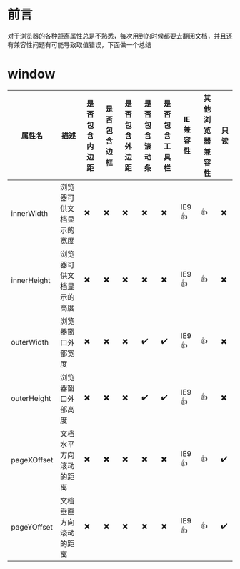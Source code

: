# 前言
对于浏览器的各种距离属性总是不熟悉，每次用到的时候都要去翻阅文档，并且还有兼容性问题有可能导致取值错误，下面做一个总结

# window
| 属性名 | 描述 | 是否包含内边距 | 是否包含边框 |是否包含外边距 | 是否包含滚动条 | 是否包含工具栏 | IE兼容性 | 其他浏览器兼容性 | 只读 |
| - | - | - | - | - | - | - | - | - | - |
| innerWidth | 浏览器可供文档显示的宽度 | :heavy_multiplication_x: | :heavy_multiplication_x: | :heavy_multiplication_x: | :heavy_multiplication_x: | :heavy_multiplication_x: | IE9 :thumbsup: | :thumbsup: | :heavy_multiplication_x: |
| innerHeight | 浏览器可供文档显示的高度 | :heavy_multiplication_x: | :heavy_multiplication_x: | :heavy_multiplication_x: | :heavy_multiplication_x: | :heavy_multiplication_x: | IE9 :thumbsup: | :thumbsup: | :heavy_multiplication_x: |
| outerWidth | 浏览器窗口外部宽度 | :heavy_multiplication_x: | :heavy_multiplication_x: | :heavy_multiplication_x: | :heavy_check_mark: | :heavy_check_mark: | IE9 :thumbsup: | :thumbsup: | :heavy_multiplication_x: |
| outerHeight | 浏览器窗口外部高度 | :heavy_multiplication_x: | :heavy_multiplication_x: | :heavy_multiplication_x: | :heavy_check_mark: | :heavy_check_mark: | IE9 :thumbsup: | :thumbsup: | :heavy_multiplication_x: |
| pageXOffset | 文档水平方向滚动的距离 | :heavy_multiplication_x: | :heavy_multiplication_x: | :heavy_multiplication_x: | :heavy_multiplication_x: | :heavy_multiplication_x: | IE9 :thumbsup: | :thumbsup: | :heavy_check_mark: |
| pageYOffset | 文档垂直方向滚动的距离 | :heavy_multiplication_x: | :heavy_multiplication_x: | :heavy_multiplication_x: | :heavy_multiplication_x: | :heavy_multiplication_x: | IE9 :thumbsup: | :thumbsup: | :heavy_check_mark: |